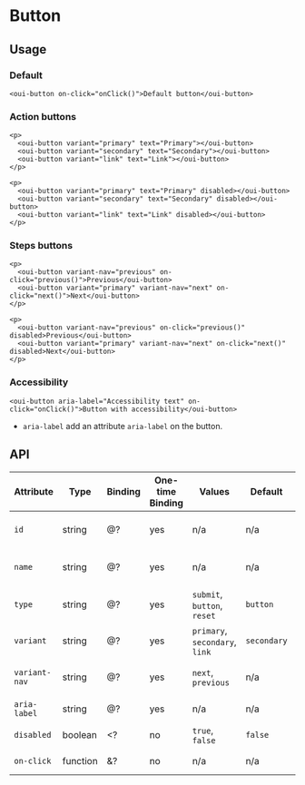 # Button

<component-status cx-design="complete" ux="complete"></component-status>

## Usage

### Default

```html:preview
<oui-button on-click="onClick()">Default button</oui-button>
```

### Action buttons

```html:preview
<p>
  <oui-button variant="primary" text="Primary"></oui-button>
  <oui-button variant="secondary" text="Secondary"></oui-button>
  <oui-button variant="link" text="Link"></oui-button>
</p>

<p>
  <oui-button variant="primary" text="Primary" disabled></oui-button>
  <oui-button variant="secondary" text="Secondary" disabled></oui-button>
  <oui-button variant="link" text="Link" disabled></oui-button>
</p>
```

### Steps buttons

```html:preview
<p>
  <oui-button variant-nav="previous" on-click="previous()">Previous</oui-button>
  <oui-button variant="primary" variant-nav="next" on-click="next()">Next</oui-button>
</p>

<p>
  <oui-button variant-nav="previous" on-click="previous()" disabled>Previous</oui-button>
  <oui-button variant="primary" variant-nav="next" on-click="next()" disabled>Next</oui-button>
</p>
```

### Accessibility

```html:preview
<oui-button aria-label="Accessibility text" on-click="onClick()">Button with accessibility</oui-button>
```

- `aria-label` add an attribute `aria-label` on the button.

## API

| Attribute     | Type      | Binding   | One-time Binding  | Values                            | Default       | Description
| ----          | ----      | ----      | ----              | ----                              | ----          | ----
| `id`          | string    | @?        | yes               | n/a                               | n/a           | id attribute of the button
| `name`        | string    | @?        | yes               | n/a                               | n/a           | name attribute of the button
| `type`        | string    | @?        | yes               | `submit`, `button`, `reset`       | `button`      | type attribute of the button
| `variant`     | string    | @?        | yes               | `primary`, `secondary`, `link`    | `secondary`   | modifier for button
| `variant-nav` | string    | @?        | yes               | `next`, `previous`                | n/a           | nav modifier for button
| `aria-label`  | string    | @?        | yes               | n/a                               | n/a           | accessibility label
| `disabled`    | boolean   | <?        | no                | `true`, `false`                   | `false`       | disabled flag
| `on-click`    | function  | &?        | no                | n/a                               | n/a           | click handler
